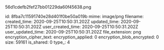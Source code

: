 56d1cdefb2fef27bb01229da60f45638.png

id: 8fba7c11591740e28d401f0be50a019b
mime: image/png
filename: 
created_time: 2020-09-25T10:50:31.202Z
updated_time: 2020-09-25T10:50:31.202Z
user_created_time: 2020-09-25T10:50:31.202Z
user_updated_time: 2020-09-25T10:50:31.202Z
file_extension: png
encryption_cipher_text: 
encryption_applied: 0
encryption_blob_encrypted: 0
size: 59161
is_shared: 0
type_: 4